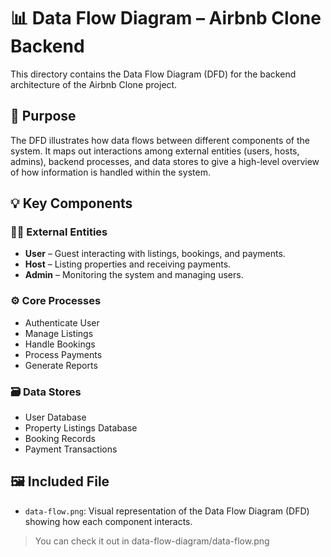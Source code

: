 # 📊 Data Flow Diagram – Airbnb Clone Backend

This directory contains the Data Flow Diagram (DFD) for the backend architecture of the Airbnb Clone project.

## 📝 Purpose

The DFD illustrates how data flows between different components of the system. It maps out interactions among external entities (users, hosts, admins), backend processes, and data stores to give a high-level overview of how information is handled within the system.

## 💡 Key Components

### 🧑‍💼 External Entities
- **User** – Guest interacting with listings, bookings, and payments.
- **Host** – Listing properties and receiving payments.
- **Admin** – Monitoring the system and managing users.

### ⚙️ Core Processes
- Authenticate User
- Manage Listings
- Handle Bookings
- Process Payments
- Generate Reports

### 🗃️ Data Stores
- User Database
- Property Listings Database
- Booking Records
- Payment Transactions

## 🖼️ Included File

- `data-flow.png`: Visual representation of the Data Flow Diagram (DFD) showing how each component interacts.

> You can check it out in data-flow-diagram/data-flow.png

